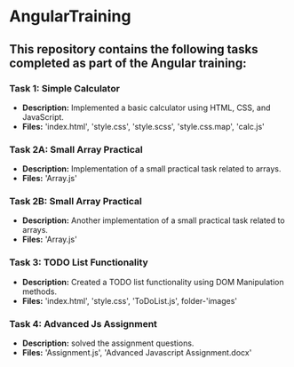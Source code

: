 # AngularTraining  
## This repository contains the following tasks completed as part of the Angular training:  

### Task 1: Simple Calculator  
- **Description:** Implemented a basic calculator using HTML, CSS, and JavaScript.  
- **Files:** 'index.html', 'style.css', 'style.scss', 'style.css.map', 'calc.js'

### Task 2A: Small Array Practical  
- **Description:** Implementation of a small practical task related to arrays.  
- **Files:**  'Array.js'

### Task 2B: Small Array Practical  
- **Description:** Another implementation of a small practical task related to arrays.  
- **Files:**  'Array.js'

### Task 3: TODO List Functionality  
- **Description:** Created a TODO list functionality using DOM Manipulation methods.  
- **Files:**  'index.html', 'style.css', 'ToDoList.js', folder-'images'

### Task 4: Advanced Js Assignment
- **Description:** solved the assignment questions.
- **Files:** 'Assignment.js', 'Advanced Javascript Assignment.docx' 
